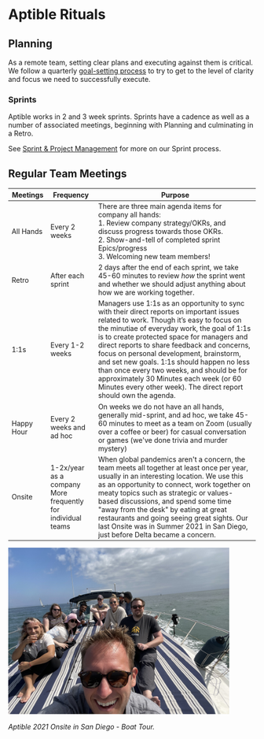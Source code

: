 # Aptible Rituals
## Planning
As a remote team, setting clear plans and executing against them is critical. We follow a quarterly [goal-setting process](/how-we-work/goal-setting.md) to try to get to the level of clarity and focus we need to successfully execute.

### Sprints
Aptible works in 2 and 3 week sprints. Sprints have a cadence as well as a number of associated meetings, beginning with Planning and culminating in a Retro.

See [Sprint & Project Management](/how-we-work/sprint-project-management.md) for more on our Sprint process.

## Regular Team Meetings
|	Meetings 	 	|	Frequency			|	Purpose													|
|	---				|	---					|	---														|
|	All Hands		|	Every 2 weeks		|	There are three main agenda items for company all hands:<br />1. Review company strategy/OKRs, and discuss progress towards those OKRs.<br />2. Show-and-tell of completed sprint Epics/progress<br />3. Welcoming new team members!													|
|	Retro			|	After each sprint	|	2 days after the end of each sprint, we take 45-60 minutes to review _how_ the sprint went and whether we should adjust anything about how we are working together.														|
|	1:1s			|	Every 1-2 weeks		|	Managers use 1:1s as an opportunity to sync with their direct reports on important issues related to work. Though it’s easy to focus on the minutiae of everyday work, the goal of 1:1s is to create protected space for managers and direct reports to share feedback and concerns, focus on personal development, brainstorm, and set new goals. 1:1s should happen no less than once every two weeks, and should be for approximately 30 Minutes each week (or 60 Minutes every other week). The direct report should own the agenda.														|
|	Happy Hour 	 	|	Every 2 weeks and ad hoc			|	On weeks we do not have an all hands, generally mid-sprint, and ad hoc, we take 45-60 minutes to meet as a team on Zoom (usually over a coffee or beer) for casual conversation or games (we've done trivia and murder mystery)													|
|	Onsite 	 	|	1-2x/year as a company<br />More frequently for individual teams			|	When global pandemics aren't a concern, the team meets all together at least once per year, usually in an interesting location. We use this as an opportunity to connect, work together on meaty topics such as strategic or values-based discussions, and spend some time "away from the desk" by eating at great restaurants and going seeing great sights. Our last Onsite was in Summer 2021 in San Diego, just before Delta became a concern.													|
<img src="/images/boat.jpg" alt="Aptible 2021 Onsite in San Diego - On a Boat!" width="450"/>

*Aptible 2021 Onsite in San Diego - Boat Tour.*
